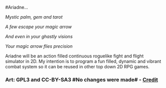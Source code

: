 #Ariadne...

*Mystic palm, gem and tarot*

*A few escape your magic arrow*

*And even in your ghastly visions*

*Your magic arrow flies precision*

Ariadne will be an action filled continuous roguelike fight and flight simulator in 2D.
My intention is to program a fun filled, dynamic and vibrant combat system so it can be reused in other top down 2D RPG games.

### Art: GPL3 and CC-BY-SA3 #No changes were made# - [Credit](https://github.com/Gaurav0)
